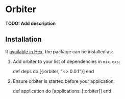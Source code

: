 # Orbiter

**TODO: Add description**

## Installation

If [available in Hex](https://hex.pm/docs/publish), the package can be installed as:

  1. Add orbiter to your list of dependencies in `mix.exs`:

        def deps do
          [{:orbiter, "~> 0.0.1"}]
        end

  2. Ensure orbiter is started before your application:

        def application do
          [applications: [:orbiter]]
        end

